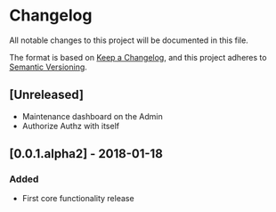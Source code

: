 # Changelog
All notable changes to this project will be documented in this file.

The format is based on [Keep a Changelog](https://keepachangelog.com/en/1.0.0/),
and this project adheres to [Semantic Versioning](https://semver.org/spec/v2.0.0.html).

## [Unreleased]

- Maintenance dashboard on the Admin
- Authorize Authz with itself 

## [0.0.1.alpha2] - 2018-01-18
### Added
- First core functionality release